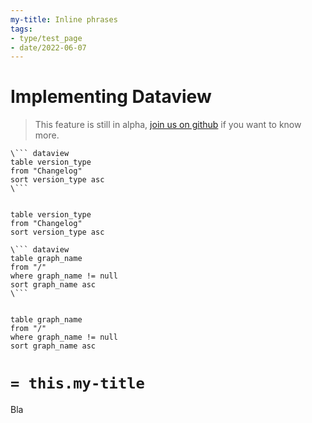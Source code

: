 ```yaml
---
my-title: Inline phrases
tags:
- type/test_page
- date/2022-06-07
---
```

   
# Implementing Dataview   
   
> This feature is still in alpha, [join us on github](https://github.com/obsidian-html/obsidian-html/issues/271) if you want to know more.    
   
``` 
\``` dataview
table version_type
from "Changelog"
sort version_type asc
\```
    
```

``` dataview
table version_type
from "Changelog"
sort version_type asc
```
   
   
```
\``` dataview
table graph_name
from "/"
where graph_name != null
sort graph_name asc
\```
    
```

``` dataview
table graph_name
from "/"
where graph_name != null
sort graph_name asc
```
   
   
# `= this.my-title`   
   
   
Bla